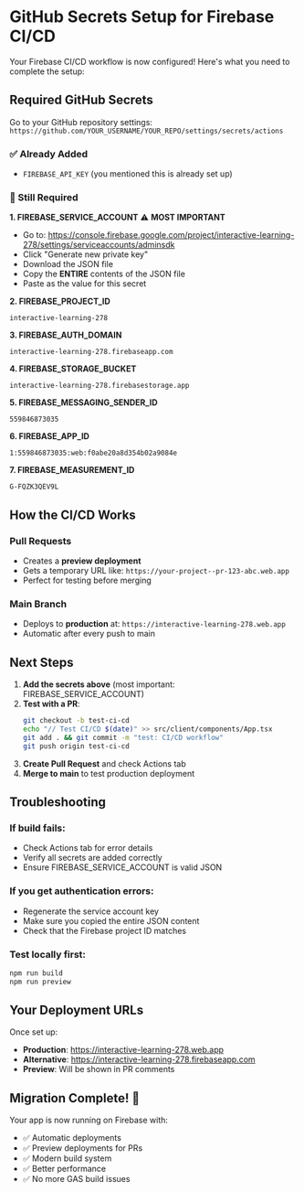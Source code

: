 # GitHub Secrets Setup for Firebase CI/CD

Your Firebase CI/CD workflow is now configured! Here's what you need to complete the setup:

## Required GitHub Secrets

Go to your GitHub repository settings: `https://github.com/YOUR_USERNAME/YOUR_REPO/settings/secrets/actions`

### ✅ Already Added
- `FIREBASE_API_KEY` (you mentioned this is already set up)

### 🔧 Still Required

**1. FIREBASE_SERVICE_ACCOUNT** ⚠️ **MOST IMPORTANT**
   - Go to: https://console.firebase.google.com/project/interactive-learning-278/settings/serviceaccounts/adminsdk
   - Click "Generate new private key"
   - Download the JSON file
   - Copy the **ENTIRE** contents of the JSON file
   - Paste as the value for this secret

**2. FIREBASE_PROJECT_ID**
   ```
   interactive-learning-278
   ```

**3. FIREBASE_AUTH_DOMAIN**
   ```
   interactive-learning-278.firebaseapp.com
   ```

**4. FIREBASE_STORAGE_BUCKET**
   ```
   interactive-learning-278.firebasestorage.app
   ```

**5. FIREBASE_MESSAGING_SENDER_ID**
   ```
   559846873035
   ```

**6. FIREBASE_APP_ID**
   ```
   1:559846873035:web:f0abe20a8d354b02a9084e
   ```

**7. FIREBASE_MEASUREMENT_ID**
   ```
   G-FQZK3QEV9L
   ```

## How the CI/CD Works

### Pull Requests
- Creates a **preview deployment** 
- Gets a temporary URL like: `https://your-project--pr-123-abc.web.app`
- Perfect for testing before merging

### Main Branch
- Deploys to **production** at: `https://interactive-learning-278.web.app`
- Automatic after every push to main

## Next Steps

1. **Add the secrets above** (most important: FIREBASE_SERVICE_ACCOUNT)
2. **Test with a PR**:
   ```bash
   git checkout -b test-ci-cd
   echo "// Test CI/CD $(date)" >> src/client/components/App.tsx
   git add . && git commit -m "test: CI/CD workflow"
   git push origin test-ci-cd
   ```
3. **Create Pull Request** and check Actions tab
4. **Merge to main** to test production deployment

## Troubleshooting

### If build fails:
- Check Actions tab for error details
- Verify all secrets are added correctly
- Ensure FIREBASE_SERVICE_ACCOUNT is valid JSON

### If you get authentication errors:
- Regenerate the service account key
- Make sure you copied the entire JSON content
- Check that the Firebase project ID matches

### Test locally first:
```bash
npm run build
npm run preview
```

## Your Deployment URLs

Once set up:
- **Production**: https://interactive-learning-278.web.app
- **Alternative**: https://interactive-learning-278.firebaseapp.com
- **Preview**: Will be shown in PR comments

## Migration Complete! 🎉

Your app is now running on Firebase with:
- ✅ Automatic deployments
- ✅ Preview deployments for PRs  
- ✅ Modern build system
- ✅ Better performance
- ✅ No more GAS build issues